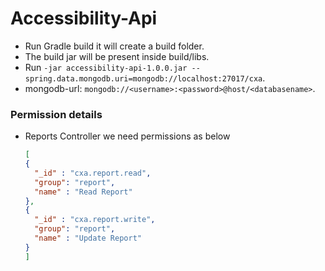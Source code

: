 # Accessibility-Api

- Run Gradle build it will create a build folder.
- The build jar will be present inside build/libs.
- Run `-jar accessibility-api-1.0.0.jar --spring.data.mongodb.uri=mongodb://localhost:27017/cxa`.
- mongodb-url: `mongodb://<username>:<password>@host/<databasename>`.


### Permission details

- Reports Controller we need permissions as below

    ````json
    [
    {
      "_id" : "cxa.report.read",
      "group": "report",
      "name" : "Read Report"
    }, 
    {
      "_id" : "cxa.report.write",
      "group": "report",
      "name" : "Update Report"
    }
    ]
    ````